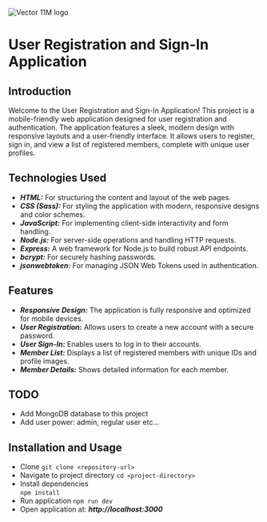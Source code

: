 ![Vector 11M logo](https://github.com/Martenelias/Small-projects/assets/124877606/b4005eff-cfa4-4bae-b81a-2d6f8f390906) 

# User Registration and Sign-In Application 

## Introduction 
Welcome to the User Registration and Sign-In Application! This project is a mobile-friendly web application designed for user registration and authentication. The application features a sleek, modern design with responsive layouts and a user-friendly interface. It allows users to register, sign in, and view a list of registered members, complete with unique user profiles. 

## Technologies Used 
- ***HTML:*** For structuring the content and layout of the web pages. 
- ***CSS (Sass):*** For styling the application with modern, responsive designs and color schemes. 
- ***JavaScript:*** For implementing client-side interactivity and form handling. 
- ***Node.js:*** For server-side operations and handling HTTP requests. 
- ***Express:*** A web framework for Node.js to build robust API endpoints. 
- ***bcrypt:*** For securely hashing passwords. 
- ***jsonwebtoken:*** For managing JSON Web Tokens used in authentication.

## Features 
- ***Responsive Design:*** The application is fully responsive and optimized for mobile devices. 
- ***User Registration:*** Allows users to create a new account with a secure password. 
- ***User Sign-In:*** Enables users to log in to their accounts. 
- ***Member List:*** Displays a list of registered members with unique IDs and profile images. 
- ***Member Details:*** Shows detailed information for each member.

## TODO 
- Add MongoDB database to this project
- Add user power: admin, regular user etc... 

## Installation and Usage

- Clone
 `git clone <repository-url>` 
- Navigate to project directory 
`cd <project-directory>` 
- Install dependencies  
`npm install`
- Run application
`npm run dev`
- Open application at: ***http://localhost:3000*** 
